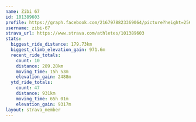 ```yaml
---
name: Zibi 67
id: 101389603
profile: https://graph.facebook.com/2167978823369064/picture?height=256&width=256
username: zibi-67
strava_url: https://www.strava.com/athletes/101389603
stats:
  biggest_ride_distance: 179.73km
  biggest_climb_elevation_gain: 971.6m
  recent_ride_totals:
    count: 10
    distance: 289.28km
    moving_time: 15h 53m
    elevation_gain: 2488m
  ytd_ride_totals:
    count: 47
    distance: 931km
    moving_time: 65h 01m
    elevation_gain: 9317m
layout: strava_member
--- 
```

